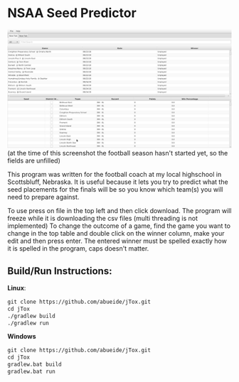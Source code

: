 # NSAA Seed Predictor
![Screenshot](pictures/screenshot.png?raw=true "Screenshot")
(at the time of this screenshot the football season hasn't started yet, so the fields are unfilled)

This program was written for the football coach at my local highschool in Scottsbluff, Nebraska. It is useful because it lets you try to predict what the seed placements for the finals will be so you know which team(s) you will need to prepare against.

To use press on file in the top left and then click download. The program will freeze while it is downloading the csv files (multi threading is not implemented)
To change the outcome of a game, find the game you want to change in the top table and double 
click on the winner column, make your edit and then press enter. The entered winner must be spelled exactly how it is 
spelled in the program, caps doesn't matter.


## Build/Run Instructions:
**Linux**:

```
git clone https://github.com/abueide/jTox.git
cd jTox
./gradlew build
./gradlew run
```

**Windows**
```
git clone https://github.com/abueide/jTox.git
cd jTox
gradlew.bat build
gradlew.bat run
```

